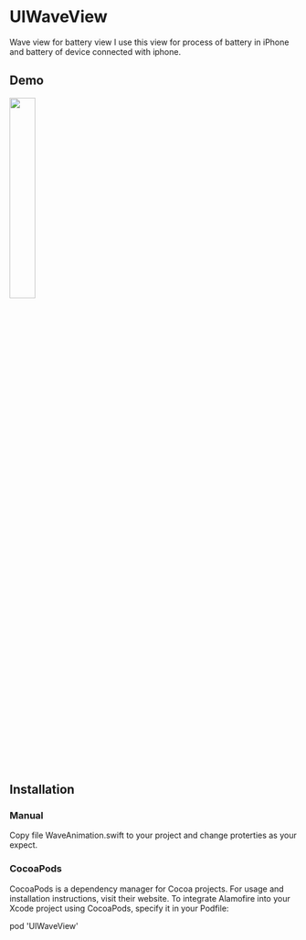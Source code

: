 # UIWaveView

Wave view for battery view
I use this view for process of battery in iPhone and battery of device connected with iphone.  

## Demo
<img src="https://github.com/onebuffer/UIWaveView/blob/master/Resources/Screen-Recording-2020-04-24-at-22.05.11.gif" width="30%">

## Installation

### Manual
Copy file WaveAnimation.swift to your project and change proterties as your expect.

### CocoaPods
CocoaPods is a dependency manager for Cocoa projects. For usage and installation instructions, visit their website. To integrate Alamofire into your Xcode project using CocoaPods, specify it in your Podfile:

pod 'UIWaveView'
